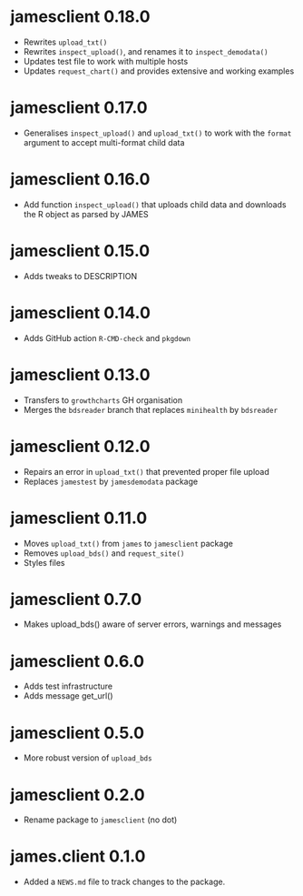 # jamesclient 0.18.0

- Rewrites `upload_txt()` 
- Rewrites `inspect_upload()`, and renames it to `inspect_demodata()`
- Updates test file to work with multiple hosts
- Updates `request_chart()` and provides extensive and working examples

# jamesclient 0.17.0

- Generalises `inspect_upload()` and `upload_txt()` to work with the `format` argument to accept multi-format child data

# jamesclient 0.16.0

- Add function `inspect_upload()` that uploads child data and downloads the R object as parsed by JAMES

# jamesclient 0.15.0

- Adds tweaks to DESCRIPTION

# jamesclient 0.14.0

- Adds GitHub action `R-CMD-check` and `pkgdown`

# jamesclient 0.13.0

- Transfers to `growthcharts` GH organisation
- Merges the `bdsreader` branch that replaces `minihealth` by `bdsreader`

# jamesclient 0.12.0

- Repairs an error in `upload_txt()` that prevented proper file upload
- Replaces `jamestest` by `jamesdemodata` package

# jamesclient 0.11.0

- Moves `upload_txt()` from `james` to `jamesclient` package
- Removes `upload_bds()` and `request_site()`
- Styles files

# jamesclient 0.7.0

- Makes upload_bds() aware of server errors, warnings and messages

# jamesclient 0.6.0

- Adds test infrastructure
- Adds message get_url()

# jamesclient 0.5.0

- More robust version of `upload_bds`

# jamesclient 0.2.0

- Rename package to `jamesclient` (no dot)

# james.client 0.1.0

* Added a `NEWS.md` file to track changes to the package.
